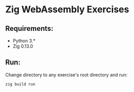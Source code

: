 # Zig WebAssembly Exercises

## Requirements:
* Python 3.*
* Zig 0.13.0

## Run:

Change directory to any exercise's root directory and run:

````
zig build run
````

